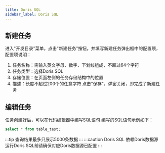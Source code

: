 ```yaml
---
title: Doris SQL
sidebar_label: Doris SQL
---
```


## 新建任务
进入"开发目录"菜单，点击"新建任务"按钮，并填写新建任务弹出框中的配置项，配置项说明：
1. 任务名称：需输入英文字母、数字、下划线组成，不超过64个字符
2. 任务类型：选择Doris SQL
3. 存储位置：在页面左侧的任务存储结构中的位置
4. 描述：长度不超过200个的任意字符
   点击"保存"，弹窗关闭，即完成了新建任务
## 编辑任务
任务创建好后，可以在代码编辑器中编写SQL语句
编写的SQL语句示例如下：
```sql
select * from table_test;
```
:::tip
查询结果最多只展示5000条数据
:::
:::caution
Doris SQL 依赖Doris数据源 运行Doris SQL前请确保对应Doris数据源已配置
:::